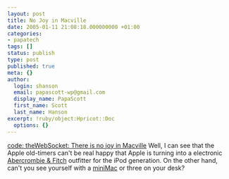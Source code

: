 ```yaml
---
layout: post
title: No Joy in Macville
date: 2005-01-11 21:08:18.000000000 +01:00
categories:
- papatech
tags: []
status: publish
type: post
published: true
meta: {}
author:
  login: shanson
  email: papascott-wp@gmail.com
  display_name: PapaScott
  first_name: Scott
  last_name: Hanson
excerpt: !ruby/object:Hpricot::Doc
  options: {}
---
```

<p><a href="http://ahawkins.org/2005/01/11.html#a296" title="code: theWebSocket; : code: theWebSocket;">code: theWebSocket: There is no joy in Macville</a> Well, I can see that the Apple old-timers can't be real happy that Apple is turning into a electronic <a href="http://www.abercrombie.com/">Abercrombie & Fitch</a> outfitter for the iPod generation. On the other hand, can't you see yourself with a <a href="http://www.apple.com/macmini/">miniMac</a> or three on your desk?</p>
